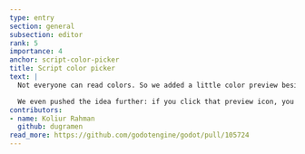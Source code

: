 ```yaml
---
type: entry
section: general
subsection: editor
rank: 5
importance: 4
anchor: script-color-picker
title: Script color picker
text: |
  Not everyone can read colors. So we added a little color preview besides every <code class="highlight"><span class="enginetype">Color</span></code> value.

  We even pushed the idea further: if you click that preview icon, you can edit the value on the spot using a color picker.
contributors:
- name: Koliur Rahman
  github: dugramen
read_more: https://github.com/godotengine/godot/pull/105724
---
```

